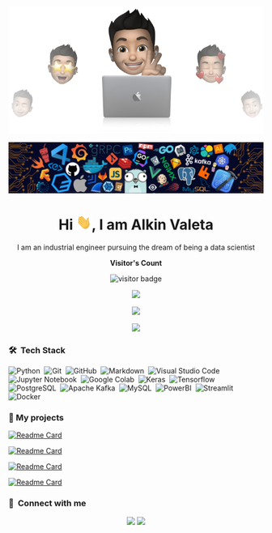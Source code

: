 <p align="center"><img src="https://raw.githubusercontent.com/KevinPatel04/KevinPatel04/master/cover-thompson.png"></p>
<p align="center"><img src="https://raw.githubusercontent.com/KevinPatel04/KevinPatel04/master/header.png"></p>

<h1 align="center">Hi <img src="https://raw.githubusercontent.com/KevinPatel04/KevinPatel04/master/Hi.gif" width="30px" height="30px">, I am Alkin Valeta </h1>

<p align="center" width="150px"> I am an industrial engineer pursuing the dream of being a data scientist</p>

<p align="center"><b>Visitor's Count</b></p>
<p align="center"><img src="https://profile-counter.glitch.me/%7Balkymvaletta%7D/count.svg" alt="visitor badge"/></p>
<p align="center"><img src="https://github-readme-stats.vercel.app/api/top-langs/?username=alkymvaletta&layout=compact&hide=TSQL&theme=chartreuse-dark"></p>
<p align="center" ><img src="https://github-readme-stats.vercel.app/api?username=alkymvaletta&count_private=true&show_icons=true&&theme=chartreuse-dark&include_all_commits=true" width="400"></p> 
<p align="center" ><img src="https://github-readme-streak-stats.herokuapp.com?user=alkymvaletta&theme=chartreuse-dark"></p>

### 🛠 &nbsp;Tech Stack

![Python](https://img.shields.io/badge/-Python-05122A?style=flat&logo=python)&nbsp;
![Git](https://img.shields.io/badge/-Git-05122A?style=flat&logo=git)&nbsp;
![GitHub](https://img.shields.io/badge/-GitHub-05122A?style=flat&logo=github)&nbsp;
![Markdown](https://img.shields.io/badge/-Markdown-05122A?style=flat&logo=markdown)&nbsp;
![Visual Studio Code](https://img.shields.io/badge/-Visual%20Studio%20Code-05122A?style=flat&logo=visual-studio-code&logoColor=007ACC)&nbsp;
![Jupyter Notebook](https://img.shields.io/badge/-Jupyter%20Notebook-05122A?style=flat&logo=jupyter&logoColor=F37626)&nbsp;
![Google Colab](https://img.shields.io/badge/-Google%20Colab-05122A?style=flat&logo=google-colab&logoColor=F9AB00)&nbsp;
![Keras](https://img.shields.io/badge/-Keras-05122A?style=flat&logo=keras&logoColor=D00000)&nbsp;
![Tensorflow](https://img.shields.io/badge/-Tensorflow-05122A?style=flat&logo=tensorflow&logoColor=FF6F00)&nbsp;
![PostgreSQL](https://img.shields.io/badge/-PostgreSQL-05122A?style=flat&logo=postgresql&logoColor=336791)&nbsp;
![Apache Kafka](https://img.shields.io/badge/-Apache%20Kafka-05122A?style=flat&logo=apache-kafka&logoColor=231F20)&nbsp;
![MySQL](https://img.shields.io/badge/-MySQL-05122A?style=flat&logo=mysql&logoColor=4479A1)&nbsp;
![PowerBI](https://img.shields.io/badge/-PowerBI-05122A?style=flat&logo=powerbi)&nbsp;
![Streamlit](https://img.shields.io/badge/-Streamlit-05122A?style=flat&logo=streamlit)&nbsp;
![Docker](https://img.shields.io/badge/-Docker-05122A?style=flat&logo=docker)&nbsp;



### :rocket: My  projects

[![Readme Card](https://github-readme-stats.vercel.app/api/pin/?username=alkymvaletta&repo=PI01_Alkin_Valeta_DT05)](https://github.com/alkymvaletta/PI01_Alkin_Valeta_DT05)

[![Readme Card](https://github-readme-stats.vercel.app/api/pin/?username=alkymvaletta&repo=PI02_Datathon_AV)](https://github.com/alkymvaletta/PI02_Datathon_AV)

[![Readme Card](https://github-readme-stats.vercel.app/api/pin/?username=alkymvaletta&repo=PI03_DataAnalytics_AV)](https://github.com/alkymvaletta/PI03_DataAnalytics_AV)

[![Readme Card](https://github-readme-stats.vercel.app/api/pin/?username=alkymvaletta&repo=PF-DTS05-E-COMMERCE-OLIST)](https://github.com/alkymvaletta/PF-DTS05-E-COMMERCE-OLIST)




### :link: &nbsp;Connect with me

<p align="center">
<a href="https://linkedin.com/in/alkinvaleta"><img src="https://img.shields.io/badge/-Alkin%20Valeta-0077B5?style=for-the-badge&logo=Linkedin&logoColor=white"/></a>
<a href="mailto:alkymvaletta@gmail.com"><img src="https://img.shields.io/badge/-alkymvaletta@gmail.com-D14836?style=for-the-badge&logo=Gmail&logoColor=white"/></a>

</p>
<!--
**alkymvaletta/alkymvaletta** is a ✨ _special_ ✨ repository because its `README.md` (this file) appears on your GitHub profile.

Here are some ideas to get you started:

- 🔭 I’m currently working on ...
- 🌱 I’m currently learning ...
- 👯 I’m looking to collaborate on ...
- 🤔 I’m looking for help with ...
- 💬 Ask me about ...
- 📫 How to reach me: ...
- 😄 Pronouns: ...
- ⚡ Fun fact: ...
-->
